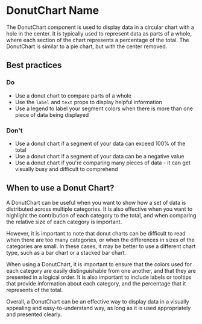 # DonutChart Name

The DonutChart component is used to display data in a circular chart with a hole in the center. It is typically used to represent data as parts of a whole, where each section of the chart represents a percentage of the total. The DonutChart is similar to a pie chart, but with the center removed.

## Best practices

### Do

- Use a donut chart to compare parts of a whole
- Use the `label` and `text` props to display helpful information
- Use a legend to label your segment colors when there is more than one piece of data being displayed

### Don't

- Use a donut chart if a segment of your data can exceed 100% of the total
- Use a donut chart if a segment of your data can be a negative value
- Use a donut chart if you're comparing many pieces of data - it can get visually busy and difficult to comprehend

## When to use a Donut Chart?

A DonutChart can be useful when you want to show how a set of data is distributed across multiple categories. It is also effective when you want to highlight the contribution of each category to the total, and when comparing the relative size of each category is important.

However, it is important to note that donut charts can be difficult to read when there are too many categories, or when the differences in sizes of the categories are small. In these cases, it may be better to use a different chart type, such as a bar chart or a stacked bar chart.

When using a DonutChart, it is important to ensure that the colors used for each category are easily distinguishable from one another, and that they are presented in a logical order. It is also important to include labels or tooltips that provide information about each category, and the percentage that it represents of the total.

Overall, a DonutChart can be an effective way to display data in a visually appealing and easy-to-understand way, as long as it is used appropriately and presented clearly.
